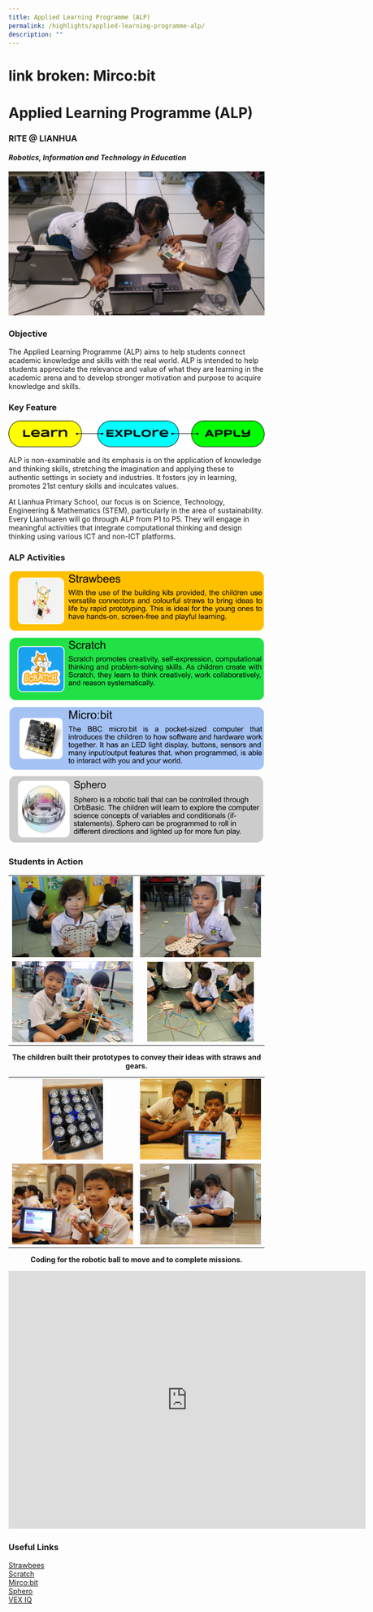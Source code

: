 ```yaml
---
title: Applied Learning Programme (ALP)
permalink: /highlights/applied-learning-programme-alp/
description: ""
---
```

# link broken: Mirco:bit

# Applied Learning Programme (ALP)

### **RITE @ LIANHUA**

#### _**Robotics, Information and Technology in Education**_

![](/images/Highlights/Applied%20Learning%20Programme/ALP%20Cover%20Photo.jpg)

### Objective  

The Applied Learning Programme (ALP) aims to help students connect academic knowledge and skills with the real world. ALP is intended to help students appreciate the relevance and value of what they are learning in the academic arena and to develop stronger motivation and purpose to acquire knowledge and skills.

### Key Feature

![](/images/Highlights/Applied%20Learning%20Programme/image5.png)

ALP is non-examinable and its emphasis is on the application of knowledge and thinking skills, stretching the imagination and applying these to authentic settings in society and industries. It fosters joy in learning, promotes 21st century skills and inculcates values.

  

At Lianhua Primary School, our focus is on Science, Technology, Engineering & Mathematics (STEM), particularly in the area of sustainability. Every Lianhuaren will go through ALP from P1 to P5. They will engage in meaningful activities that integrate computational thinking and design thinking using various ICT and non-ICT platforms.

### ALP Activities

![](/images/Highlights/Applied%20Learning%20Programme/image4.png)

### Students in Action

|   |   |
|:-:|:-:|
| ![](/images/Highlights/Applied%20Learning%20Programme/Strawbees%201.jpg)  |   ![](/images/Highlights/Applied%20Learning%20Programme/Strawbees%203.jpg)  |
|   ![](/images/Highlights/Applied%20Learning%20Programme/Strawbees%202.jpg)  |   <img src="/images/Highlights/Applied%20Learning%20Programme/Strawbees%204.jpg" style="width:88%">  |

**<center>The children built their prototypes to convey their ideas with straws and gears.</center>**

|   |   |
|:-:|:-:|
|   <img src=" /images/Highlights/Applied%20Learning%20Programme/Sphero%203.jpg" style="width:50%">      |    ![](/images/Highlights/Applied%20Learning%20Programme/Sphero%204.jpg)  |
|    ![](/images/Highlights/Applied%20Learning%20Programme/Sphero%202.jpg) |  ![](/images/Highlights/Applied%20Learning%20Programme/Sphero%201.jpg)    |

**<center>Coding for the robotic ball to move and to complete missions.</center>**


<iframe width="703" height="507" src="https://www.youtube.com/embed/--oHyLiMv_s" title="ALP Website Video" frameborder="0" allow="accelerometer; autoplay; clipboard-write; encrypted-media; gyroscope; picture-in-picture" allowfullscreen></iframe>


### Useful Links

<a href="https://strawbees.com/" target="_blank">Strawbees</a>   
<a href="https://scratch.mit.edu/parents/" target="_blank">Scratch</a>   
<a href="https://microbit.org/%20and%20https://makecode.microbit.org/" target="_blank">Mirco:bit</a>   
<a href="https://sphero.com/" target="_blank">Sphero</a>   
<a href="https://www.vexrobotics.com/iq" target="_blank">VEX IQ</a>